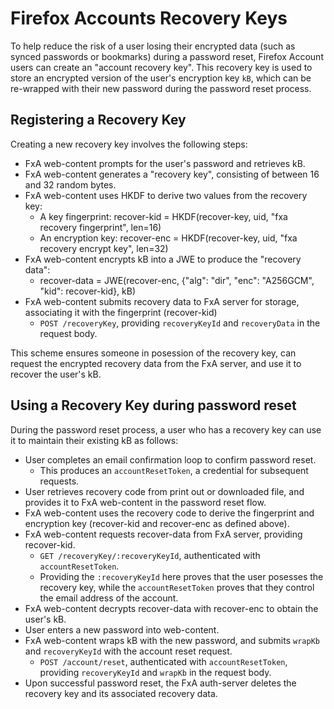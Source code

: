 # Firefox Accounts Recovery Keys

To help reduce the risk of a user losing their encrypted data
(such as synced passwords or bookmarks) during a password reset,
Firefox Account users can create an "account recovery key".
This recovery key is used to store an encrypted version
of the user's encryption key `kB`,
which can be re-wrapped with their new password
during the password reset process.

## Registering a Recovery Key

Creating a new recovery key involves the following steps:

* FxA web-content prompts for the user's password and retrieves kB.
* FxA web-content generates a "recovery key", consisting of between 16 and 32 random bytes.
* FxA web-content uses HKDF to derive two values from the recovery key:
  * A key fingerprint: recover-kid = HKDF(recover-key, uid, "fxa recovery fingerprint", len=16)
  * An encryption key: recover-enc = HKDF(recover-key, uid, "fxa recovery encrypt key", len=32)
* FxA web-content encrypts kB into a JWE to produce the "recovery data":
  * recover-data = JWE(recover-enc, {"alg": "dir", "enc": "A256GCM", "kid": recover-kid}, kB)
* FxA web-content submits recovery data to FxA server for storage,
  associating it with the fingerprint (recover-kid)
  * `POST /recoveryKey`, providing `recoveryKeyId` and `recoveryData` in the request body.

This scheme ensures someone in posession of the recovery key,
can request the encrypted recovery data
from the FxA server,
and use it to recover the user's kB.

## Using a Recovery Key during password reset

During the password reset process,
a user who has a recovery key
can use it to maintain their existing kB
as follows:

* User completes an email confirmation loop to confirm password reset.
  * This produces an `accountResetToken`, a credential for subsequent requests.
* User retrieves recovery code from print out or downloaded file,
  and provides it to FxA web-content in the password reset flow.
* FxA web-content uses the recovery code to derive the fingerprint
  and encryption key (recover-kid and recover-enc as defined above).
* FxA web-content requests recover-data from FxA server, providing recover-kid.
  * `GET /recoveryKey/:recoveryKeyId`, authenticated with `accountResetToken`.
  * Providing the `:recoveryKeyId` here proves that the user posesses the recovery key,
    while the `accountResetToken` proves that they control the email address
    of the account.
* FxA web-content decrypts recover-data with recover-enc to obtain the user's kB.
* User enters a new password into web-content.
* FxA web-content wraps kB with the new password,
  and submits `wrapKb` and `recoveryKeyId` with the account reset request.
  * `POST /account/reset`, authenticated with `accountResetToken`,
    providing `recoveryKeyId` and `wrapKb` in the request body.
* Upon successful password reset, the FxA auth-server deletes the
  recovery key and its associated recovery data.
